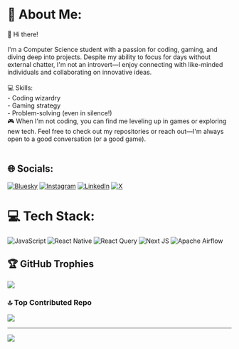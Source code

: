 # 💫 About Me:
👋 Hi there!<br><br>I'm a Computer Science student with a passion for coding, gaming, and diving deep into projects. Despite my ability to focus for days without external chatter, I'm not an introvert—I enjoy connecting with like-minded individuals and collaborating on innovative ideas.<br><br>💻 Skills:<br>- Coding wizardry<br>- Gaming strategy<br>- Problem-solving (even in silence!)<br>🎮 When I'm not coding, you can find me leveling up in games or exploring new tech. Feel free to check out my repositories or reach out—I'm always open to a good conversation (or a good game).<br><br>


## 🌐 Socials:
[![Bluesky](https://img.shields.io/badge/bluesky-0285FF?style=for-the-badge&logo=bluesky&logoColor=%23FFFFFF)](https://bsky.app/profile/BloodXtream) [![Instagram](https://img.shields.io/badge/Instagram-%23E4405F.svg?logo=Instagram&logoColor=white)](https://instagram.com/https://www.instagram.com/pragyanam.tiwari/?hl=en) [![LinkedIn](https://img.shields.io/badge/LinkedIn-%230077B5.svg?logo=linkedin&logoColor=white)](https://linkedin.com/in/in/pragyanam-tiwari-266b63260) [![X](https://img.shields.io/badge/X-black.svg?logo=X&logoColor=white)](https://x.com/@PragyanamTiwari) 

# 💻 Tech Stack:
![JavaScript](https://img.shields.io/badge/javascript-%23323330.svg?style=for-the-badge&logo=javascript&logoColor=%23F7DF1E) ![React Native](https://img.shields.io/badge/react_native-%2320232a.svg?style=for-the-badge&logo=react&logoColor=%2361DAFB) ![React Query](https://img.shields.io/badge/-React%20Query-FF4154?style=for-the-badge&logo=react%20query&logoColor=white) ![Next JS](https://img.shields.io/badge/Next-black?style=for-the-badge&logo=next.js&logoColor=white) ![Apache Airflow](https://img.shields.io/badge/Apache%20Airflow-017CEE?style=for-the-badge&logo=Apache%20Airflow&logoColor=white)

## 🏆 GitHub Trophies
![](https://github-profile-trophy.vercel.app/?username=BloodXtream&theme=dracula&no-frame=false&no-bg=false&margin-w=4)

### 🔝 Top Contributed Repo
![](https://github-contributor-stats.vercel.app/api?username=BloodXtream&limit=5&theme=dark&combine_all_yearly_contributions=true)

---
[![](https://visitcount.itsvg.in/api?id=BloodXtream&icon=0&color=0)](https://visitcount.itsvg.in)

<!-- Proudly created with GPRM ( https://gprm.itsvg.in ) -->
